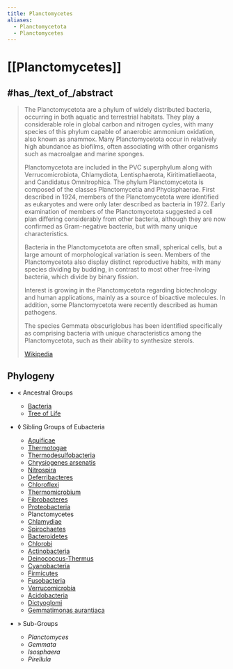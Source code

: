 ```yaml
---
title: Planctomycetes
aliases:
  - Planctomycetota
  - Planctomycetes
---
```


# [[Planctomycetes]] 


## #has_/text_of_/abstract 

> The Planctomycetota are a phylum of widely distributed bacteria, occurring in both aquatic and terrestrial habitats. They play a considerable role in global carbon and nitrogen cycles, with many species of this phylum capable of anaerobic ammonium oxidation, also known as anammox. Many Planctomycetota occur in relatively high abundance as biofilms, often associating with other organisms such as macroalgae and marine sponges.
>
> Planctomycetota are included in the PVC superphylum along with Verrucomicrobiota, Chlamydiota, Lentisphaerota, Kiritimatiellaeota, and Candidatus Omnitrophica. The phylum Planctomycetota is composed of the classes Planctomycetia and Phycisphaerae. First described in 1924, members of the Planctomycetota were identified as eukaryotes and were only later described as bacteria in 1972. Early examination of members of the Planctomycetota suggested a cell plan differing considerably from other bacteria, although they are now confirmed as Gram-negative bacteria, but with many unique characteristics.
>
> Bacteria in the Planctomycetota are often small, spherical cells, but a large amount of morphological variation is seen. Members of the Planctomycetota also display distinct reproductive habits, with many species dividing by budding, in contrast to most other free-living bacteria, which divide by binary fission.
>
> Interest is growing in the Planctomycetota regarding biotechnology and human applications, mainly as a source of bioactive molecules. In addition, some Planctomycetota were recently described as human pathogens.
>
> The species Gemmata obscuriglobus has been identified specifically as comprising bacteria with unique characteristics among the Planctomycetota, such as their ability to synthesize sterols.
>
> [Wikipedia](https://en.wikipedia.org/wiki/Planctomycetota) 

## Phylogeny 

-   « Ancestral Groups  
    -   [Bacteria](../Bacteria.md)
    -   [Tree of Life](../Tree_of_Life.md)

-   ◊ Sibling Groups of  Eubacteria
    -   [Aquificae](Aquificae.md)
    -   [Thermotogae](Thermotogae.md)
    -   [Thermodesulfobacteria](Thermodesulfobacteria.md)
    -   [Chrysiogenes arsenatis](Chrysiogenes_arsenatis)
    -   [Nitrospira](Nitrospira.md)
    -   [Deferribacteres](Deferribacteres.md)
    -   [Chloroflexi](Chloroflexi.md)
    -   [Thermomicrobium](Thermomicrobium.md)
    -   [Fibrobacteres](Fibrobacteres.md)
    -   [Proteobacteria](Proteobacteria.md)
    -   Planctomycetes
    -   [Chlamydiae](Chlamydiae.md)
    -   [Spirochaetes](Spirochaetes.md)
    -   [Bacteroidetes](Bacteroidetes.md)
    -   [Chlorobi](Chlorobi.md)
    -   [Actinobacteria](Actinobacteria.md)
    -   [Deinococcus-Thermus](Deinococcus-Thermus.md)
    -   [Cyanobacteria](Cyanobacteria.md)
    -   [Firmicutes](Firmicutes.md)
    -   [Fusobacteria](Fusobacteria.md)
    -   [Verrucomicrobia](Verrucomicrobia.md)
    -   [Acidobacteria](Acidobacteria.md)
    -   [Dictyoglomi](Dictyoglomi.md)
    -   [Gemmatimonas aurantiaca](Gemmatimonas_aurantiaca)

-   » Sub-Groups 
	-   *Planctomyces*
	-   *Gemmata*
	-   *Isosphaera*
	-   *Pirellula*


